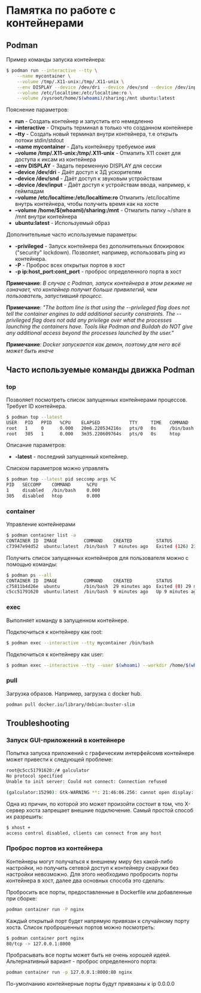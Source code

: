 # Памятка по работе с контейнерами

## Podman
Пример команды запуска контейнера:

```sh 
$ podman run --interactive --tty \
    --name mycontainer \
    --volume /tmp/.X11-unix:/tmp/.X11-unix \
    --env DISPLAY --device /dev/dri --device /dev/snd --device /dev/input \
    --volume /etc/localtime:/etc/localtime:ro \
    --volume /sysroot/home/$(whoami)/sharing:/mnt ubuntu:latest
```

Пояснение параметров:
* **run** - Создать контейнер и запустить его немедленно
* **–interactive** - Открыть терминал в только что созданном контейнере
* **–tty** - Создать новый терминал внутри контейнера, т.е открыть потоки stdin/stdout
* **–name mycontainer** - Дать контейнеру требуемое имя
* **–volume /tmp/.X11-unix:/tmp/.X11-unix** - Отмапить X11 сокет для доступа к иксам из контейнера
* **–env DISPLAY** - Задать переменную DISPLAY для сессии
* **–device /dev/dri** - Даёт доступ к 3Д ускорителям
* **–device /dev/snd** - Даёт доступ к звуковым устройствам
* **–device /dev/input** - Даёт доступ к устройствам ввода, например, к геймпадам
* **–volume /etc/localtime:/etc/localtime:ro** Отмапить /etc/localtime внутрь контейнера, чтобы получить время как на хосте
* **–volume /home/$(whoami)/sharing:/mnt** - Отмапить папку ~/share в /mnt внутри контейнера
* **ubuntu:latest** - Используемый образ

Дополнительные часто используемые параметры:
* **-privileged** - Запуск контейнера без дополнительных блокировок ("security" lockdown). Позволяет, например, использовать ping из контейнера.
* **-P** - Проброс всех открытых портов в хост
* **-p ip:host_port:cont_port** - проброс определенного порта в хост

**Примечание**: _В случае с Podman, запуск контейнера в этом режиме не означает, что контейнер получит больше привилегий, чем пользователь, запустивший процесс._

**Примечание**: _"The bottom line is that using the --privileged flag does not tell the container engines to add additional security constraints. The --privileged flag does not add any privilege over what the processes launching the containers have. Tools like Podman and Buildah do NOT give any additional access beyond the processes launched by the user."_
 
**Примечание**: _Docker запускается как демон, поэтому для него всё может быть иначе_




## Часто используемые команды движка Podman
### top
Позволяет посмотреть список запущенных контейнерами процессов. Требует ID контейнера.

```sh
$ podman top --latest
USER   PID   PPID   %CPU    ELAPSED           TTY     TIME   COMMAND
root   1     0      0.000   20m6.220534216s   pts/0   0s     /bin/bash 
root   305   1      0.000   3m35.220609764s   pts/0   0s     htop 
```

Описание параметров:
* **-latest** - последний запущенный контейнер. 


Списком параметров можно управлять
```sh
$ podman top --latest pid seccomp args %C
PID   SECCOMP    COMMAND      %CPU
1     disabled   /bin/bash    0.000
305   disabled   htop         0.000
```


### container
Управление контейнерами

```sh
$ podman container list -a
CONTAINER ID  IMAGE          COMMAND    CREATED         STATUS                       PORTS   NAMES
c73947e94d52  ubuntu:latest  /bin/bash  7 minutes ago   Exited (126) 21 seconds ago          mycontainer
```


Получить список запущенных контейнеров для пользователя можно с помощью команды:
```sh
$ podman ps --all
CONTAINER ID  IMAGE          COMMAND    CREATED         STATUS                       PORTS   NAMES
c75811b4d26e  ubuntu         /bin/bash  29 minutes ago  Exited (0) 29 minutes ago            mystifying_dewdney
c5cc51791620  ubuntu:latest  /bin/bash  9 minutes ago   Up 9 minutes ago                     mycontainer
```


### exec
Выполняет команду в запущенном контейнере.

Подключиться к контейнеру как root:
```sh
$ podman exec --interactive --tty mycontainer /bin/bash
```

Подключиться к контейнеру как user:
```sh
$ podman exec --interactive --tty --user $(whoami) --workdir /home/$(whoami) mycontainer /bin/bash
```

### pull
Загрузка образов. Например, загрузка с docker hub.
```sh
podman pull docker.io/library/debian:buster-slim
```

## Troubleshooting
### Запуск GUI-приложений в контейнере
Попытка запуска приложений с графическим интерфейсомв контейнере может привести к следующей проблеме:
```sh
root@c5cc51791620:/# galculator 
No protocol specified
Unable to init server: Could not connect: Connection refused

(galculator:15290): Gtk-WARNING **: 21:46:06.256: cannot open display: :0
```

Одна из причин, по которой это может произойти состоит в том, что X-сервер хоста запрещает внешние подключение. Самый простой способ их разрешить:
```sh
$ xhost +
access control disabled, clients can connect from any host
```

### Проброс портов из контейнера
Контейнеры могут получаться к внешнему миру без какой-либо настройки, но получить сетевой доступ к контейнеру снаружи без настройки невозможно. Для этого необходимо пробросить порты контейнера в хост, далее два основных способа это сделать:

Пробросить все порты, предоставленные в Dockerfile или добавленные при сборке:
```sh
podman container run -P nginx
```
Каждый открытый порт будет напрямую привязан к случайному порту хоста. Список проброшенных портов можно посмотреть:
```sh
$ podman container port nginx
80/tcp -> 127.0.0.1:8000
```

Пробрасывать все порты может быть не очень хорошей идеей. Альтернативный вариант - проброс определенного порта:
```sh
podman container run -p 127.0.0.1:8000:80 nginx
```
По-умолчанию контейнерные порты будут привязаны к ip 0.0.0.0


